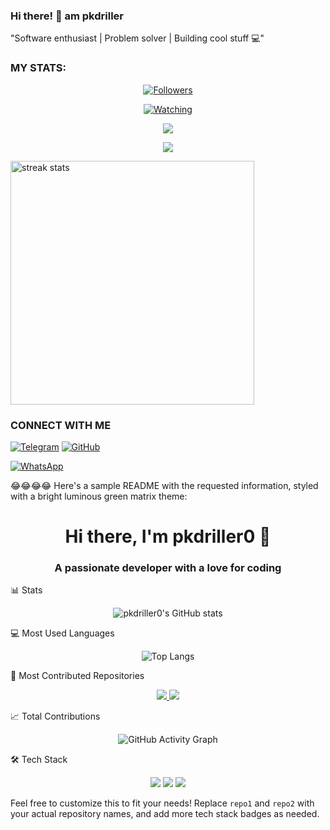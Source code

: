 ### Hi there! 👋 am pkdriller 
"Software enthusiast | Problem solver | Building cool stuff 💻"


### MY STATS:
<p align="center"><a href="https://github.com/pkdriller01/followers"><img title="Followers" src="https://img.shields.io/github/followers/pkdriller0?color=red&style=flat-square"></a></p>
<p align="center"><a href="https://komarev.com/ghpvc/?username=pkdriller0&color=blue&style=flat-square&label=Profile+Views"><img title="Watching" src="https://komarev.com/ghpvc/?username=pkdriller0&color=green&style=flat-square&label=Profile+View"></a>
</p>
<p align="center"><a href="https://github.com/pkdriller"><img src="https://github-readme-stats.vercel.app/api?username=pkdriller0&show_icons=true&theme=radical"></a></p>
<p align="center"><a href="https://github.com/pkdriller0"><img src="https://github-readme-stats.vercel.app/api/top-langs/?username=pkdriller0&theme=radical&layout=compact"></a></p>

<img width=390 src="https://github-readme-streak-stats-salesp07.vercel.app/?user=caseyweb&count_private=true&theme=react&border_radius=10" alt="streak stats"/>




### CONNECT WITH ME 

[![Telegram](https://img.shields.io/badge/Telegram-2CA5E0?style=flat-square&logo=telegram&logoColor=white)](https://t.me/dev_pkdrillerbot)
[![GitHub](https://img.shields.io/badge/GitHub-black?style=flat-square&logo=github&logoColor=white)](https://github.com/pkdriller0)

[![WhatsApp](https://img.shields.io/badge/WhatsApp-25D366?style=flat-square&logo=whatsapp&logoColor=white)](https://whatsapp.com/channel/0029Vad7YNyJuyA77CtIPX0x) 

😂😂😂😂
Here's a sample README with the requested information, styled with a bright luminous green matrix theme:

<h1 align="center">Hi there, I'm pkdriller0 👋</h1>

<h3 align="center">A passionate developer with a love for coding</h3>

📊 Stats
<p align="center">
<img src="https://github-readme-stats.vercel.app/api?username=pkdriller0&show_icons=true&theme=highcontrast&bg_color=000000&title_color=33CC33&icon_color=33CC33&text_color=FFFFFF" alt="pkdriller0's GitHub stats" />
</p>

💻 Most Used Languages
<p align="center">
<img src="https://github-readme-stats.vercel.app/api/top-langs/?username=pkdriller0&layout=compact&theme=highcontrast&bg_color=000000&title_color=33CC33&text_color=FFFFFF" alt="Top Langs" />
</p>

🚀 Most Contributed Repositories
<!-- Add your most contributed repositories here -->
<p align="center">
<a href="https://github.com/pkdriller0/repo1">
<img src="https://github-readme-stats.vercel.app/api/pin/?username=pkdriller0&repo=repo1&theme=highcontrast&bg_color=000000&title_color=33CC33&text_color=FFFFFF" />
</a>
<a href="https://github.com/pkdriller0/repo2">
<img src="https://github-readme-stats.vercel.app/api/pin/?username=pkdriller0&repo=repo2&theme=highcontrast&bg_color=000000&title_color=33CC33&text_color=FFFFFF" />
</a>
</p>

📈 Total Contributions
<p align="center">
<img src="https://activity-graph.herokuapp.com/graph?username=pkdriller0&theme=high-contrast&bg_color=000000&color=33CC33&line=33CC33&point=FFFFFF&area=true" alt="GitHub Activity Graph" />
</p>

🛠️ Tech Stack
<p align="center">
<img src="https://img.shields.io/badge/-JavaScript-000000?style=flat&logo=javascript&logoColor=33CC33" />
<img src="https://img.shields.io/badge/-Python-000000?style=flat&logo=python&logoColor=33CC33" />
<img src="https://img.shields.io/badge/-Node.js-000000?style=flat&logo=node.js&logoColor=33CC33" />
<!-- Add more tech stack badges here -->
</p>

Feel free to customize this to fit your needs! Replace `repo1` and `repo2` with your actual repository names, and add more tech stack badges as needed.
